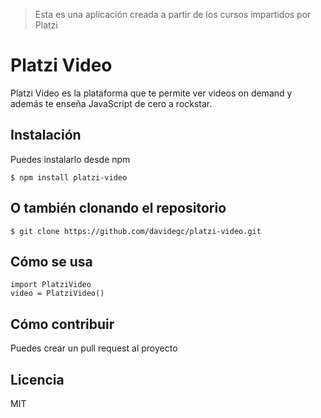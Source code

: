 > Esta es una aplicación creada a partir de los cursos impartidos por Platzi

# Platzi Video
Platzi Video es la plataforma que te permite ver videos on demand y además te enseña JavaScript de cero a rockstar.

## Instalación
Puedes instalarlo desde npm

    $ npm install platzi-video

## O también clonando el repositorio

    $ git clone https://github.com/davidegc/platzi-video.git

## Cómo se usa

    import PlatziVideo
    video = PlatziVideo()

## Cómo contribuir
Puedes crear un pull request al proyecto

## Licencia
MIT